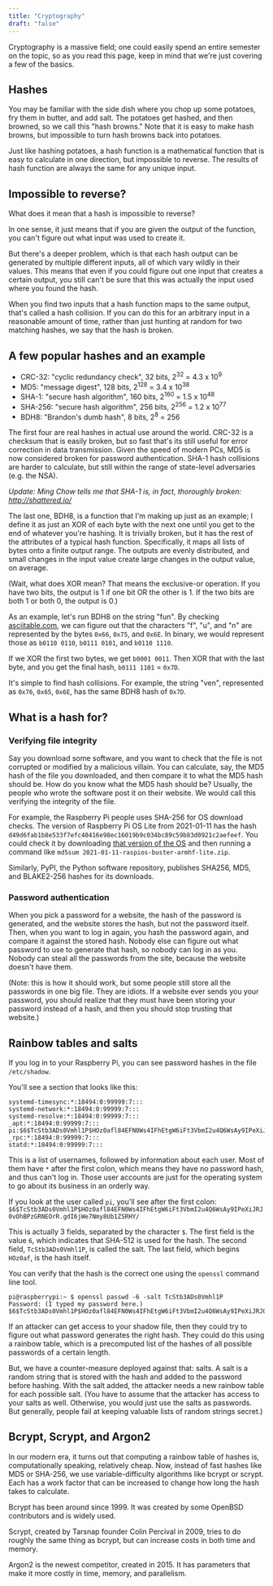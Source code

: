 ```yaml
---
title: "Cryptography"
draft: "false"
---
```


Cryptography is a massive field; one could easily spend an entire semester on the topic, so as you read this page, keep in mind that we're just covering a few of the basics.

## Hashes ##

You may be familiar with the side dish where you chop up some potatoes, fry them in butter, and add salt. The potatoes get hashed, and then browned, so we call this "hash browns." Note that it is easy to make hash browns, but impossible to turn hash browns back into potatoes.

Just like hashing potatoes, a hash function is a mathematical function that is easy to calculate in one direction, but impossible to reverse. The results of hash function are always the same for any unique input.

## Impossible to reverse? ##

What does it mean that a hash is impossible to reverse?

In one sense, it just means that if you are given the output of the function, you can't figure out what input was used to create it.

But there's a deeper problem, which is that each hash output can be generated by multiple different inputs, all of which vary wildly in their values. This means that even if you could figure out one input that creates a certain output, you still can't be sure that this was actually the input used where you found the hash.

When you find two inputs that a hash function maps to the same output, that's called a hash collision. If you can do this for an arbitrary input in a reasonable amount of time, rather than just hunting at random for two matching hashes, we say that the hash is broken.

## A few popular hashes and an example ##

* CRC-32: "cyclic redundancy check", 32 bits, 2<sup>32</sup> = 4.3 x 10<sup>9</sup>
* MD5: "message digest", 128 bits, 2<sup>128</sup> = 3.4 x 10<sup>38</sup>
* SHA-1: "secure hash algorithm", 160 bits, 2<sup>160</sup> = 1.5 x 10<sup>48</sup>
* SHA-256: "secure hash algorithm", 256 bits, 2<sup>256</sup> = 1.2 x 10<sup>77</sup>
* BDH8: "Brandon's dumb hash", 8 bits, 2<sup>8</sup> = 256

The first four are real hashes in actual use around the world. CRC-32 is a checksum that is easily broken, but so fast that's its still useful for error correction in data transmission. Given the speed of modern PCs, MD5 is now considered broken for password authentication. SHA-1 hash collisions are harder to calculate, but still within the range of state-level adversaries (e.g. the NSA).

*Update: Ming Chow tells me that SHA-1 is, in fact, thoroughly broken: http://shattered.io/*

The last one, BDH8, is a function that I'm making up just as an example; I define it as just an XOR of each byte with the next one until you get to the end of whatever you're hashing. It is trivially broken, but it has the rest of the attributes of a typical hash function. Specifically, it maps all lists of bytes onto a finite output range. The outputs are evenly distributed, and small changes in the input value create large changes in the output value, on average.

(Wait, what does XOR mean? That means the exclusive-or operation. If you have two bits, the output is 1 if one bit OR the other is 1. If the two bits are both 1 or both 0, the output is 0.)

As an example, let's run BDH8 on the string "fun". By checking [asciitable.com](https://asciitable.com), we can figure out that the characters "f", "u", and "n" are represented by the bytes `0x66`, `0x75`, and `0x6E`. In binary, we would represent those as `b0110 0110`, `b0111 0101`, and `b0110 1110`.

If we XOR the first two bytes, we get `b0001 0011`. Then XOR that with the last byte, and you get the final hash, `b0111 1101` = `0x7D`.

It's simple to find hash collisions. For example, the string "ven", represented as `0x76`, `0x65`, `0x6E`, has the same BDH8 hash of `0x7D`.

## What is a hash for? ##

### Verifying file integrity ###

Say you download some software, and you want to check that the file is not corrupted or modified by a malicious villain. You can calculate, say, the MD5 hash of the file you downloaded, and then compare it to what the MD5 hash should be. How do you know what the MD5 hash should be? Usually, the people who wrote the software post it on their website. We would call this verifying the integrity of the file. 

For example, the Raspberry Pi people uses SHA-256 for OS download checks. The version of Raspberry Pi OS Lite from 2021-01-11 has the hash `d49d6fab1b8e533f7efc40416e98ec16019b9c034bc89c59b83d0921c2aefeef`. You could check it by downloading [that version of the OS](https://downloads.raspberrypi.org/raspios_lite_armhf/images/raspios_lite_armhf-2021-01-12/2021-01-11-raspios-buster-armhf-lite.zip) and then running a command like `md5sum 2021-01-11-raspios-buster-armhf-lite.zip`.

Similarly, PyPI, the Python software repository, publishes SHA256, MD5, and BLAKE2-256 hashes for its downloads.

### Password authentication ###

When you pick a password for a website, the hash of the password is generated, and the website stores the hash, but not the password itself. Then, when you want to log in again, you hash the password again, and compare it against the stored hash. Nobody else can figure out what password to use to generate that hash, so nobody can log in as you. Nobody can steal all the passwords from the site, because the website doesn't have them.

(Note: this is how it should work, but some people still store all the passwords in one big file. They are idiots. If a website ever sends you your password, you should realize that they must have been storing your password instead of a hash, and then you should stop trusting that website.)

## Rainbow tables and salts ##

If you log in to your Raspberry Pi, you can see password hashes in the file `/etc/shadow`.

You'll see a section that looks like this:

```
systemd-timesync:*:18494:0:99999:7:::
systemd-network:*:18494:0:99999:7:::
systemd-resolve:*:18494:0:99999:7:::
_apt:*:18494:0:99999:7:::
pi:$6$TcStb3ADs0Vmhl1P$HOz0afl84EFN0Ws4IFhEtgW6iFt3VbmI2u4Q6WsAy9IPeXiJRJ0vOhBPzGRNEOrR.gdI6jWe7Nmy8Ub1ZSRHY/:18494:0:99999:7:::messagebus:*:18494:0:99999:7:::
_rpc:*:18494:0:99999:7:::
statd:*:18494:0:99999:7:::
```
This is a list of usernames, followed by information about each user. Most of them have `*` after the first colon, which means they have no password hash, and thus can't log in. Those user accounts are just for the operating system to go about its business in an orderly way.

If you look at the user called `pi`, you'll see after the first colon: `$6$TcStb3ADs0Vmhl1P$HOz0afl84EFN0Ws4IFhEtgW6iFt3VbmI2u4Q6WsAy9IPeXiJRJ0vOhBPzGRNEOrR.gdI6jWe7Nmy8Ub1ZSRHY/`

This is actually 3 fields, separated by the character `$`. The first field is the value `6`, which indicates that SHA-512 is used for the hash. The second field, `TcStb3ADs0Vmhl1P`, is called the salt. The last field, which begins `HOz0af`, is the hash itself.

You can verify that the hash is the correct one using the `openssl` command line tool.

```
pi@raspberrypi:~ $ openssl passwd -6 -salt TcStb3ADs0Vmhl1P
Password: (I typed my password here.)
$6$TcStb3ADs0Vmhl1P$HOz0afl84EFN0Ws4IFhEtgW6iFt3VbmI2u4Q6WsAy9IPeXiJRJ0vOhBPzGRNEOrR.gdI6jWe7Nmy8Ub1ZSRHY/
```

If an attacker can get access to your shadow file, then they could try to figure out what password generates the right hash. They could do this using a rainbow table, which is a precomputed list of the hashes of all possible passwords of a certain length.

But, we have a counter-measure deployed against that: salts. A salt is a random string that is stored with the hash and added to the password before hashing. With the salt added, the attacker needs a new rainbow table for each possible salt. (You have to assume that the attacker has access to your salts as well. Otherwise, you would just use the salts as passwords. But generally, people fail at keeping valuable lists of random strings secret.)

## Bcrypt, Scrypt, and Argon2 ##

In our modern era, it turns out that computing a rainbow table of hashes is, computationally speaking, relatively cheap. Now, instead of fast hashes like MD5 or SHA-256, we use variable-difficulty algorithms like bcrypt or scrypt. Each has a work factor that can be increased to change how long the hash takes to calculate.

Bcrypt has been around since 1999. It was created by some OpenBSD contributors and is widely used.

Scrypt, created by Tarsnap founder Colin Percival in 2009, tries to do roughly the same thing as bcrypt, but can increase costs in both time and memory.

Argon2 is the newest competitor, created in 2015. It has parameters that make it more costly in time, memory, and parallelism.
